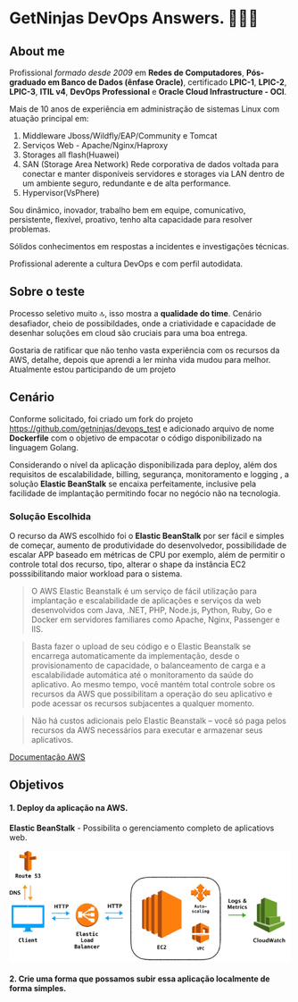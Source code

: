# GetNinjas DevOps Answers. 🚀🚀🚀

## About me

Profissional *formado desde 2009* em **Redes de Computadores**, **Pós-graduado em Banco de Dados (ênfase Oracle)**, certificado **LPIC-1**, **LPIC-2**, **LPIC-3**, **ITIL v4**, **DevOps Professional** e **Oracle Cloud Infrastructure - OCI**.

Mais de 10 anos de experiência em administração de sistemas Linux com atuação principal em:
1) Middleware Jboss/Wildfly/EAP/Community e Tomcat
2) Serviços Web - Apache/Nginx/Haproxy
3) Storages all flash(Huawei)
4) SAN (Storage Area Network) Rede corporativa de dados voltada para conectar e manter disponíveis servidores e storages via LAN dentro de um ambiente seguro, redundante e de alta performance.
4) Hypervisor(VsPhere)<br>

Sou dinâmico, inovador, trabalho bem em equipe, comunicativo, persistente, flexível, proativo, tenho alta capacidade para resolver problemas. <br>

Sólidos conhecimentos em respostas a incidentes e investigações técnicas. <br>

Profissional aderente a cultura DevOps e com perfil autodidata. <br>


## Sobre o teste
Processo seletivo muito 🔝, isso mostra a **qualidade do time**. Cenário desafiador, cheio de possibildades, onde a criatividade e capacidade de desenhar soluções em cloud são cruciais para uma boa entrega.<br>

Gostaria de ratificar que não tenho vasta experiência com os recursos da AWS, detalhe, depois que aprendi a ler minha vida mudou para melhor. Atualmente estou participando de um projeto 


## Cenário
Conforme solicitado, foi criado um fork do projeto https://github.com/getninjas/devops_test e adicionado arquivo de nome **Dockerfile** com o objetivo de empacotar o código disponibilizado na linguagem Golang.

Considerando o nível da aplicação disponibilizada para deploy, além dos requisitos de escalabilidade, billing, segurança, monitoramento e logging , a solução **Elastic BeanStalk** se encaixa perfeitamente, inclusive pela facilidade de implantação permitindo focar no negócio não na tecnologia. 

### Solução Escolhida 
O recurso da AWS escolhido foi o **Elastic BeanStalk** por ser fácil e simples de começar, aumento de produtividade do desenvolvedor, possibilidade de escalar APP baseado em métricas de CPU por exemplo, além de permitir o controle total dos recurso, tipo, alterar o shape da instância EC2 posssibilitando maior workload para o sistema. <br>


>O AWS Elastic Beanstalk é um serviço de fácil utilização para implantação e escalabilidade de aplicações e serviços da web desenvolvidos com Java, .NET, PHP, Node.js, Python, Ruby, Go e Docker em servidores familiares como Apache, Nginx, Passenger e IIS.<br>

>Basta fazer o upload de seu código e o Elastic Beanstalk se encarrega automaticamente da implementação, desde o provisionamento de capacidade, o balanceamento de carga e a escalabilidade automática até o monitoramento da saúde do aplicativo. Ao mesmo tempo, você mantém total controle sobre os recursos da AWS que possibilitam a operação do seu aplicativo e pode acessar os recursos subjacentes a qualquer momento.<br>

>Não há custos adicionais pelo Elastic Beanstalk – você só paga pelos recursos da AWS necessários para executar e armazenar seus aplicativos.

[Documentação AWS](https://aws.amazon.com/pt/elasticbeanstalk/)


## Objetivos

#### 1. Deploy da aplicação na AWS.

**Elastic BeanStalk** - Possibilita o gerenciamento completo de aplicatiovs web. <br>

![Arquitetura da Solução](./images/architecture.jpg)

#### 2. Crie uma forma que possamos subir essa aplicação localmente de forma simples.

